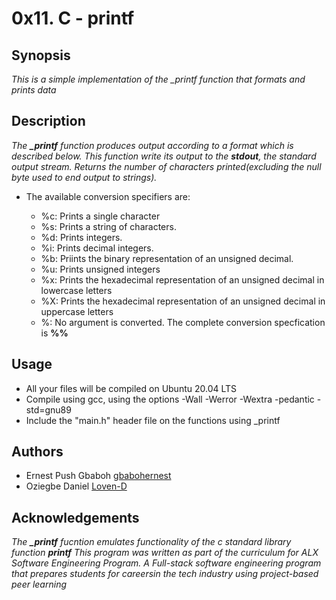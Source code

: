 # 0x11. C - printf

## Synopsis

*This is a simple implementation of the _printf function that formats and prints data*

## Description

*The **_printf** function produces output according to a format which is described below. This function write its output to the **stdout**, the standard output stream. Returns the number of characters printed(excluding the null byte used to end output to strings).*

- The available conversion specifiers are:

  - %c: Prints a single character
  - %s: Prints a string of characters.
  - %d: Prints integers.
  - %i: Prints decimal integers.
  - %b: Priints the binary representation of an unsigned decimal.
  - %u: Prints unsigned integers
  - %x: Prints the hexadecimal representation of an unsigned decimal in lowercase letters
  - %X: Prints the hexadecimal representation of an unsigned decimal in uppercase letters
  - %:  No argument is converted. The complete conversion specfication is **%%**


## Usage

  - All your files will be compiled on Ubuntu 20.04 LTS
  - Compile using gcc, using the options -Wall -Werror -Wextra -pedantic -std=gnu89
  - Include the "main.h" header file on the functions using _printf


## Authors
- Ernest Push Gbaboh [gbabohernest](https://github.com/gbabohernest)
- Oziegbe Daniel [Loven-D](https://github.com/Loven-D)


## Acknowledgements

*The **_printf** fucntion emulates functionality of the c standard library function **printf**
This program was written as part of the curriculum for ALX Software Engineering Program. A Full-stack software engineering program that prepares students for careersin the tech industry using project-based peer learning*
